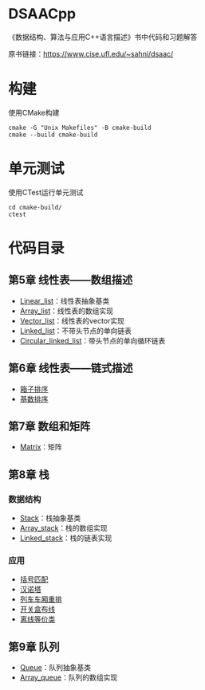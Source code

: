 # DSAACpp
《数据结构、算法与应用C++语言描述》书中代码和习题解答

原书链接：<https://www.cise.ufl.edu/~sahni/dsaac/>

# 构建
使用CMake构建

```shell
cmake -G "Unix Makefiles" -B cmake-build
cmake --build cmake-build
```

# 单元测试
使用CTest运行单元测试

```shell
cd cmake-build/
ctest
```

# 代码目录
## 第5章 线性表——数组描述
* [Linear_list](ADT/Linear_list.h)：线性表抽象基类
* [Array_list](ADT/Array_list.h)：线性表的数组实现
* [Vector_list](ADT/Vector_list.h)：线性表的vector实现
* [Linked_list](ADT/Linked_list.h)：不带头节点的单向链表
* [Circular_linked_list](ADT/Circular_linked_list.h)：带头节点的单向循环链表

## 第6章 线性表——链式描述
* [箱子排序](ch06/bin_sort.h)
* [基数排序](ch06/radix_sort.h)

## 第7章 数组和矩阵
* [Matrix](ADT/Matrix.h)：矩阵

## 第8章 栈
### 数据结构
* [Stack](ADT/Stack.h)：栈抽象基类
* [Array_stack](ADT/Array_stack.h)：栈的数组实现
* [Linked_stack](ADT/Linked_stack.h)：栈的链表实现

### 应用
* [括号匹配](ch08/parenthesis_matching.cpp)
* [汉诺塔](ch08/towers_of_hanoi.cpp)
* [列车车厢重排](ch08/rearranging_railroad_cars.cpp)
* [开关盒布线](ch08/switch_box_routing.cpp)
* [离线等价类](ch08/offline_equivalence_class.cpp)

## 第9章 队列
* [Queue](ADT/Queue.h)：队列抽象基类
* [Array_queue](ADT/Array_queue.h)：队列的数组实现
